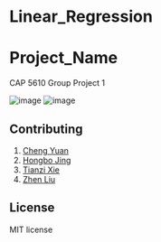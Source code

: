 # Linear_Regression

# Project_Name
CAP 5610 Group Project 1

![image](https://img.shields.io/badge/version-1.0.0-yellowgreen.svg)
![image](https://img.shields.io/badge/license-MIT-brightgreen.svg)

## Contributing
1. [Cheng Yuan](https://github.com/Cheng-Yuan-0124/)
2. [Hongbo Jing](https://github.com/hongbojing)
3. [Tianzi Xie](https://github.com/tianzixie/)
4. [Zhen Liu](https://github.com/Brian-ZhenLiu/)

## License
MIT license
